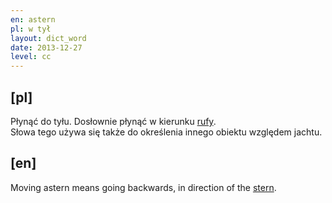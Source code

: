 ```yaml
---
en: astern 
pl: w tył
layout: dict_word
date: 2013-12-27
level: cc
---
```


[pl]
----
Płynąć do tyłu. Dosłownie płynąć w kierunku [rufy](/dict/yacht-parts/hull/stern.html).  
Słowa tego używa się także do określenia innego obiektu względem jachtu.


[en]
----
Moving astern means going backwards, in direction of the [stern](/dict/yacht-parts/hull/stern.html).

  
  